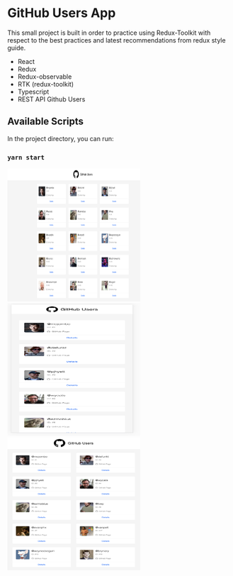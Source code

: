 # GitHub Users App

This small project is built in order to practice using Redux-Toolkit with respect to the best practices and latest recommendations from redux style guide.

* React
* Redux
* Redux-observable
* RTK (redux-toolkit)
* Typescript
* REST API Github Users

## Available Scripts

In the project directory, you can run:

### `yarn start`
<img src="src/assets/images/1.png" width="300" height="300"/><img src="src/assets/images/2.png" width="300" height="300"/>
                        <img src="src/assets/images/3.png" width="300" height="300"/>
